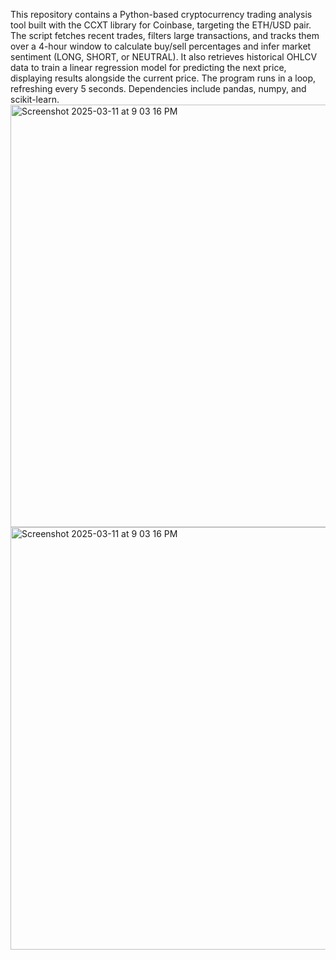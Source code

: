 This repository contains a Python-based cryptocurrency trading analysis tool built with the CCXT library for Coinbase, targeting the ETH/USD pair. The script fetches recent trades, filters large transactions, and tracks them over a 4-hour window to calculate buy/sell percentages and infer market sentiment (LONG, SHORT, or NEUTRAL). It also retrieves historical OHLCV data to train a linear regression model for predicting the next price, displaying results alongside the current price. The program runs in a loop, refreshing every 5 seconds. Dependencies include pandas, numpy, and scikit-learn.
<img width="676" alt="Screenshot 2025-03-11 at 9 03 16 PM" src="https://github.com/user-attachments/assets/41827ddd-e627-4531-a786-396f52b799c9" />
<img width="676" alt="Screenshot 2025-03-11 at 9 03 16 PM" src="https://github.com/user-attachments/assets/63546a84-87f2-48f2-b2dc-abc4eef52de3" />


